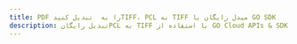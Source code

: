 ---title: PDF را به  تبدیل کنیدTIFF، PCL به TIFF مبدل رایگان یا GO SDKdescription: تبدیل رایگانPCL به TIFF با استفاده از GO Cloud APIs & SDK همچنین اسناد PDF را در Cloud ایجاد، ویرایش و رندر کنید.---